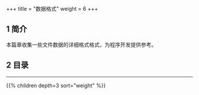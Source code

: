+++
title = "数据格式"
weight = 6
+++


## 1 简介

本篇章收集一些文件数据的详细格式格式，为程序开发提供参考。

## 2 目录
<hr>

{{% children depth=3 sort="weight" %}}